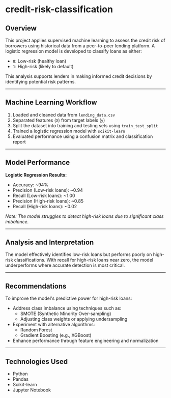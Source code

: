 # credit-risk-classification


## Overview

This project applies supervised machine learning to assess the credit risk of borrowers using historical data from a peer-to-peer lending platform. A logistic regression model is developed to classify loans as either:

- `0`: Low-risk (healthy loan)
- `1`: High-risk (likely to default)

This analysis supports lenders in making informed credit decisions by identifying potential risk patterns.

---

## Machine Learning Workflow

1. Loaded and cleaned data from `lending_data.csv`
2. Separated features (`X`) from target labels (`y`)
3. Split the dataset into training and testing sets using `train_test_split`
4. Trained a logistic regression model with `scikit-learn`
5. Evaluated performance using a confusion matrix and classification report

---

## Model Performance

**Logistic Regression Results:**

- Accuracy: ~94%
- Precision (Low-risk loans): ~0.94  
- Recall (Low-risk loans): ~1.00  
- Precision (High-risk loans): ~0.85  
- Recall (High-risk loans): ~0.02  

*Note: The model struggles to detect high-risk loans due to significant class imbalance.*

---

## Analysis and Interpretation

The model effectively identifies low-risk loans but performs poorly on high-risk classifications. With recall for high-risk loans near zero, the model underperforms where accurate detection is most critical.

---

## Recommendations

To improve the model's predictive power for high-risk loans:

- Address class imbalance using techniques such as:
  - SMOTE (Synthetic Minority Over-sampling)
  - Adjusting class weights or applying undersampling
- Experiment with alternative algorithms:
  - Random Forest
  - Gradient Boosting (e.g., XGBoost)
- Enhance performance through feature engineering and normalization

---

## Technologies Used

- Python
- Pandas
- Scikit-learn
- Jupyter Notebook
